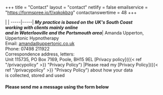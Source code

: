 +++
title = "Contact"
layout = "contact"
netlify = false
emailservice = "https://formspree.io/f/xqkokbzg"
contactanswertime = 48
+++


|     | 
  -----|-----|
    ***My practice is based on the UK's South Coast<br>working with clients mainly online<br>and in Waterlooville and the Portsmouth area***| Amanda Upperton, Uppertonic Hypnotherapy <br>Email: amanda@uppertonic.co.uk<br>Phone: 07498 211922<br>Correspondence address, letters: <br> Unit 115735, PO Box 7169, Poole, BH15 9EL
     [Privacy policy]({{< ref "/privacypolicy" >}} "Privacy Policy") |Please read my [Privacy Policy]({{< ref "/privacypolicy" >}} "Privacy Policy") about how your data<br>is collected, stored and used



 
#### Please send me a message using the form below
